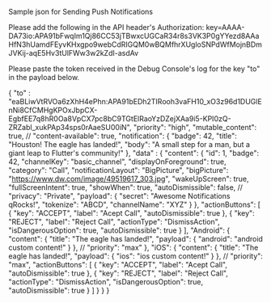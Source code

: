 Sample json for Sending Push Notifications

Please add the following in the API header's Authorization: key=AAAA-DA73io:APA91bFwqIm1Qj86CC53jTBwxcUGCaR34r8s3VK3P0gYYezd8AAaHfN3hUamdFEyvKHxgpo9webCdRIGQM0wBQMfhrXUgloSNPdWfMojnBDmJVKij-aqE5Hv3tUlFWw3w2kZdI-asdAv

Please paste the token received in the Debug Console's log for the key "to" in the payload below.

{
"to" : "eaBLiwVtRVOa6zXhH4ePhn:APA91bEDh2TIRooh3vaFH10_xO3z96d1DUGlEnNi8CfCMHgKPOxJbpCX-EgbfEE7q8hR0Oa8VpCX7pc8bC9TGtElRaoYzDZejXAa9i5-KPI0zQ-ZRZabl_xukPAp34sps0rAaeSU00iN",
"priority": "high",
"mutable_content": true,
// "content-available": true,
"notification": {
"badge": 42,
"title": "Houston! The eagle has landed!",
"body": "A small step for a man, but a giant leap to Flutter's community!"
},
"data" : {
"content": {
"id": 1,
"badge": 42,
"channelKey": "basic_channel",
"displayOnForeground": true,
"category": "Call",
"notificationLayout": "BigPicture",
"bigPicture": "https://www.dw.com/image/49519617_303.jpg",
"wakeUpScreen": true,
"fullScreenIntent": true,
"showWhen": true,
"autoDismissible": false,
// "privacy": "Private",
"payload": {
"secret": "Awesome Notifications qRocks!",
"tokenize": "ABCD",
"channelName": "XYZ"
}
},
"actionButtons": [
{
"key": "ACCEPT",
"label": "Acept Call",
"autoDismissible": true
},
{
"key": "REJECT",
"label": "Reject Call",
"actionType": "DismissAction",
"isDangerousOption": true,
"autoDismissible": true
}
],
"Android": {
"content": {
"title": "The eagle has landed!",
"payload": {
"android": "android custom content!"
}
},
// "priority": "max"
},
"iOS": {
"content": {
"title": "The eagle has landed!",
"payload": {
"ios": "ios custom content!"
}
},
// "priority": "max",
"actionButtons": [
{
"key": "ACCEPT",
"label": "Acept Call",
"autoDismissible": true
},
{
"key": "REJECT",
"label": "Reject Call",
"actionType": "DismissAction",
"isDangerousOption": true,
"autoDismissible": true
}
]
}
}
}
